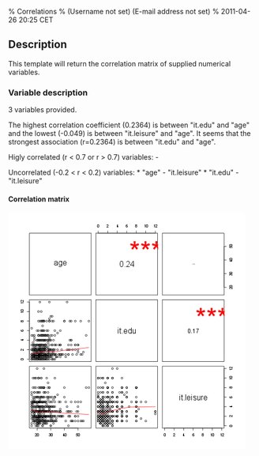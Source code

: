 % Correlations
% (Username not set) (E-mail address not set)
% 2011-04-26 20:25 CET

## Description

This template will return the correlation matrix of supplied numerical
variables.

### Variable description

3 variables provided.

The highest correlation coefficient (0.2364) is between "it.edu" and
"age" and the lowest (-0.049) is between "it.leisure" and "age". It
seems that the strongest association (r=0.2364) is between "it.edu" and
"age".

Higly correlated (r < 0.7 or r \> 0.7) variables: -

Uncorrelated (-0.2 < r < 0.2) variables: \* "age" - "it.leisure" \*
"it.edu" - "it.leisure"

#### Correlation matrix

![image](7abdf648965ac14c778c4d61dddc7023.png)

